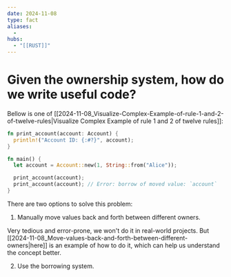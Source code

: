 ```yaml
---
date: 2024-11-08
type: fact
aliases:
  -
hubs:
  - "[[RUST]]"
---
```


# Given the ownership system, how do we write useful code?

Bellow is one of [[2024-11-08_Visualize-Complex-Example-of-rule-1-and-2-of-twelve-rules|Visualize Complex Example of rule 1 and 2 of twelve rules]]:

```rust
fn print_account(account: Account) {
  println!("Account ID: {:#?}", account);
}

fn main() {
  let account = Account::new(1, String::from("Alice"));

  print_account(account);
  print_account(account); // Error: borrow of moved value: `account`
}
```

There are two options to solve this problem:


1. Manually move values back and forth between different owners.

Very tedious and error-prone, we won't do it in real-world projects. But [[2024-11-08_Move-values-back-and-forth-between-different-owners|here]] is an example of how to do it, which can help us understand the concept better.


2. Use the borrowing system.
